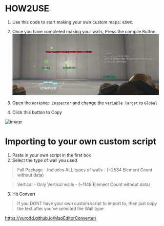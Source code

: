 # HOW2USE

1. Use this code to start making your own custom maps: `4ZKM1`

2. Once you have completed making your walls, Press the compile Button.
![Image](https://raw.githubusercontent.com/Yurodd/MapEditorConverter/master/images/image.png)

3. Open the `Workshop Inspector` and change the `Variable Target` to `Global`

4. Click this button to Copy

![image](https://user-images.githubusercontent.com/68025396/89090685-89cf0600-d372-11ea-8fd4-c4bb6b677faf.png)



# Importing to your own custom script
1. Paste in your own script in the first box
2. Select the type of wall you used.
> Full Package - Includes ALL types of walls - (~2534 Element Count without data)

> Vertical - Only Vertical walls - (~1148 Element Count without data)
3. Hit Convert

> If you DONT have your own custom script to import to, then just copy the text after you've selected the Wall type

 https://yurodd.github.io/MapEditorConverter/
